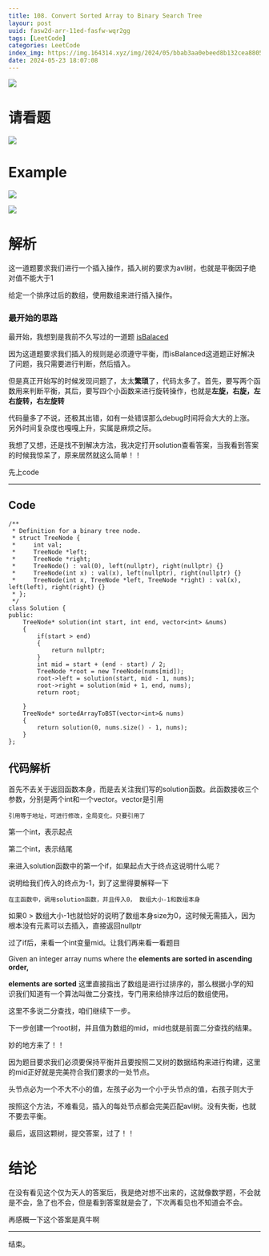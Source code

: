 ```yaml
---
title: 108. Convert Sorted Array to Binary Search Tree
layour: post
uuid: fasw2d-arr-11ed-fasfw-wqr2gg
tags: [LeetCode]
categories: LeetCode
index_img: https://img.164314.xyz/img/2024/05/bbab3aa0ebeed8b132cea8805230ceb2.png
date: 2024-05-23 18:07:08
---
```

![](https://img.164314.xyz/img/2024/05/bbab3aa0ebeed8b132cea8805230ceb2.png)

# 请看题

![](https://img.164314.xyz/img/2024/05/bea0d87069ed4e76f33a6236136522bc.png)

# Example

![](https://img.164314.xyz/img/2024/05/138cc8cee4207d3b692da8744f18413f.png)

![](https://img.164314.xyz/img/2024/05/576d443572ba6539b7a6276e3fe0b44e.png)

# 解析

这一道题要求我们进行一个插入操作，插入树的要求为avl树，也就是平衡因子绝对值不能大于1

给定一个排序过后的数组，使用数组来进行插入操作。

### 最开始的思路

最开始，我想到是我前不久写过的一道题 [isBalaced](https://linux.do/t/topic/73977?u=onewhite)

因为这道题要求我们插入的规则是必须遵守平衡，而isBalanced这道题正好解决了问题，我只需要进行判断，然后插入。

但是真正开始写的时候发现问题了，太太**繁琐**了，代码太多了。首先，要写两个函数用来判断平衡，其后，要写四个小函数来进行旋转操作，也就是**左旋，右旋，左右旋转，右左旋转**

代码量多了不说，还极其出错，如有一处错误那么debug时间将会大大的上涨。另外时间复杂度也嘎嘎上升，实属是麻烦之际。

我想了又想，还是找不到解决方法，我决定打开solution查看答案，当我看到答案的时候我惊呆了，原来居然就这么简单！！

先上code

---

## Code

```
/**
 * Definition for a binary tree node.
 * struct TreeNode {
 *     int val;
 *     TreeNode *left;
 *     TreeNode *right;
 *     TreeNode() : val(0), left(nullptr), right(nullptr) {}
 *     TreeNode(int x) : val(x), left(nullptr), right(nullptr) {}
 *     TreeNode(int x, TreeNode *left, TreeNode *right) : val(x), left(left), right(right) {}
 * };
 */
class Solution {
public:
    TreeNode* solution(int start, int end, vector<int> &nums)
    {
        if(start > end)
        {
            return nullptr;
        }
        int mid = start + (end - start) / 2;
        TreeNode *root = new TreeNode(nums[mid]);
        root->left = solution(start, mid - 1, nums);
        root->right = solution(mid + 1, end, nums);
        return root;
      
    }
    TreeNode* sortedArrayToBST(vector<int>& nums) 
    {
        return solution(0, nums.size() - 1, nums);
    }
};
```

## 代码解析

首先不去关于返回函数本身，而是去关注我们写的solution函数。此函数接收三个参数，分别是两个int和一个vector。vector是引用

```
引用等于地址，可进行修改，全局变化，只要引用了
```

第一个int，表示起点

第二个int，表示结尾

来进入solution函数中的第一个if，如果起点大于终点这说明什么呢？

说明给我们传入的终点为-1，到了这里得要解释一下

```
在主函数中，调用solution函数，并且传入0， 数组大小-1和数组本身
```

如果0 > 数组大小-1也就恰好的说明了数组本身size为0，这时候无需插入，因为根本没有元素可以去插入，直接返回nullptr

过了if后，来看一个int变量mid。让我们再来看一看题目

 Given an integer array nums where the **elements are sorted in ascending order,**

**elements are sorted** 这里直接指出了数组是进行过排序的，那么根据小学的知识我们知道有一个算法叫做二分查找，专门用来给排序过后的数组使用。

这里不多说二分查找，咱们继续下一步。

下一步创建一个root树，并且值为数组的mid，mid也就是前面二分查找的结果。

妙的地方来了！！

因为题目要求我们必须要保持平衡并且要按照二叉树的数据结构来进行构建，这里的mid正好就是完美符合我们要求的一处节点。

头节点必为一个不大不小的值，左孩子必为一个小于头节点的值，右孩子则大于

按照这个方法，不难看见，插入的每处节点都会完美匹配avl树。没有失衡，也就不要去平衡。

最后，返回这颗树，提交答案，过了！！

# 结论

在没有看见这个仅为天人的答案后，我是绝对想不出来的，这就像数学题，不会就是不会，急了也不会，但是看到答案就是会了，下次再看见也不知道会不会。

再感概一下这个答案是真牛啊

---

结束。
